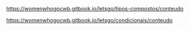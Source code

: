 https://womenwhogocwb.gitbook.io/letsgo/tipos-compostos/conteudo

https://womenwhogocwb.gitbook.io/letsgo/condicionais/conteudo